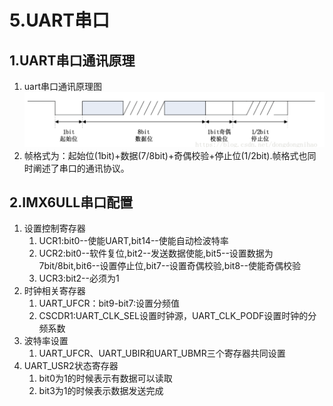 # 5.UART串口
## 1.UART串口通讯原理
1. uart串口通讯原理图  
   ![uart串口通讯](https://github.com/TimChanCHN/pictures/blob/master/imx6ul/uart.png)
2. 帧格式为：起始位(1bit)+数据(7/8bit)+奇偶校验+停止位(1/2bit).帧格式也同时阐述了串口的通讯协议。

## 2.IMX6ULL串口配置
1. 设置控制寄存器
   1. UCR1:bit0--使能UART,bit14--使能自动检波特率
   2. UCR2:bit0--软件复位,bit2--发送数据使能,bit5--设置数据为7bit/8bit,bit6--设置停止位,bit7--设置奇偶校验,bit8--使能奇偶校验
   3. UCR3:bit2--必须为1
2. 时钟相关寄存器
   1. UART_UFCR：bit9-bit7:设置分频值
   2. CSCDR1:UART_CLK_SEL设置时钟源，UART_CLK_PODF设置时钟的分频系数
3. 波特率设置
   1. UART_UFCR、UART_UBIR和UART_UBMR三个寄存器共同设置
4. UART_USR2状态寄存器
   1. bit0为1的时候表示有数据可以读取
   2. bit3为1的时候表示数据发送完成
